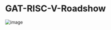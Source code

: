 # GAT-RISC-V-Roadshow
![image](https://github.com/user-attachments/assets/ac7aee1f-b738-493f-971a-dd87b9b1ffac)
